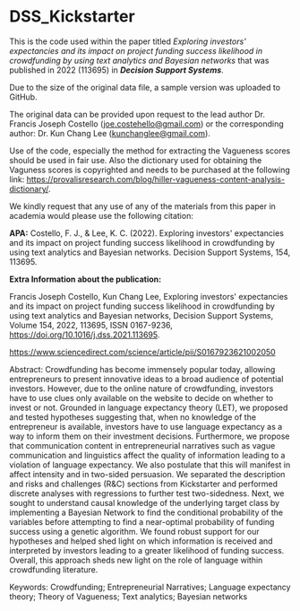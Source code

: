# DSS_Kickstarter
This is the code used within the paper titled _Exploring investors' expectancies and its impact on project funding success likelihood in crowdfunding by using text analytics and Bayesian networks_ that was published in 2022 (113695) in _**Decision Support Systems**_.

Due to the size of the original data file, a sample version was uploaded to GitHub. 

The original data can be provided upon request to the lead author Dr. Francis Joseph Costello (joe.costehello@gmail.com) or the corresponding author: Dr. Kun Chang Lee (kunchanglee@gmail.com).

Use of the code, especially the method for extracting the Vagueness scores should be used in fair use. Also the dictionary used for obtaining the Vaguness scores is copyrighted and needs to be purchased at the following link: https://provalisresearch.com/blog/hiller-vagueness-content-analysis-dictionary/.

We kindly request that any use of any of the materials from this paper in academia would please use the following citation:

**APA:**
Costello, F. J., & Lee, K. C. (2022). Exploring investors' expectancies and its impact on project funding success likelihood in crowdfunding by using text analytics and Bayesian networks. Decision Support Systems, 154, 113695.

**Extra Information about the publication:**

Francis Joseph Costello, Kun Chang Lee,
Exploring investors' expectancies and its impact on project funding success likelihood in crowdfunding by using text analytics and Bayesian networks,
Decision Support Systems,
Volume 154,
2022,
113695,
ISSN 0167-9236,
https://doi.org/10.1016/j.dss.2021.113695.

https://www.sciencedirect.com/science/article/pii/S0167923621002050

Abstract: Crowdfunding has become immensely popular today, allowing entrepreneurs to present innovative ideas to a broad audience of potential investors. However, due to the online nature of crowdfunding, investors have to use clues only available on the website to decide on whether to invest or not. Grounded in language expectancy theory (LET), we proposed and tested hypotheses suggesting that, when no knowledge of the entrepreneur is available, investors have to use language expectancy as a way to inform them on their investment decisions. Furthermore, we propose that communication content in entrepreneurial narratives such as vague communication and linguistics affect the quality of information leading to a violation of language expectancy. We also postulate that this will manifest in affect intensity and in two-sided persuasion. We separated the description and risks and challenges (R&C) sections from Kickstarter and performed discrete analyses with regressions to further test two-sidedness. Next, we sought to understand causal knowledge of the underlying target class by implementing a Bayesian Network to find the conditional probability of the variables before attempting to find a near-optimal probability of funding success using a genetic algorithm. We found robust support for our hypotheses and helped shed light on which information is received and interpreted by investors leading to a greater likelihood of funding success. Overall, this approach sheds new light on the role of language within crowdfunding literature.

Keywords: Crowdfunding; Entrepreneurial Narratives; Language expectancy theory; Theory of Vagueness; Text analytics; Bayesian networks
